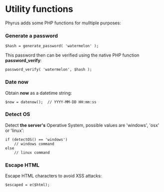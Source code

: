 # Utility functions

Phyrus adds some PHP functions for mulltiple purposes:

### Generate a password

```
$hash = generate_password( 'watermelon' );
```

This password then can be verified using the native PHP function **password\_verify**:

```
password_verify( 'watermelon', $hash );
```

### Date now

Obtain **now** as a datetime string:

```
$now = datenow();  // YYYY-MM-DD HH:mm:ss
```

### Detect OS

Detect **the server's** Operative System, possible values are 'windows', 'osx' or 'linux':

```
if (detectOS() == 'windows')
    // windows command
else
    // linux command
```

### Escape HTML

Escape HTML characters to avoid XSS attacks:

```
$escaped = e($html);
```
